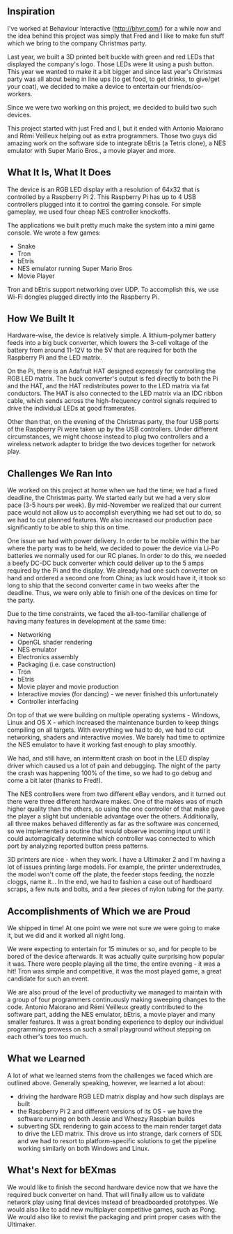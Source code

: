 ## Inspiration
I've worked at Behaviour Interactive (http://bhvr.com/) for a while now and the idea behind this project was simply that Fred and I like to make fun stuff which we bring to the company Christmas party.

Last year, we built a 3D printed belt buckle with green and red LEDs that displayed the company's logo. Those LEDs were lit using a push button. This year we wanted to make it a bit bigger and since last year's Christmas party was all about being in line ups (to get food, to get drinks, to give/get your coat), we decided to make a device to entertain our friends/co-workers.

Since we were two working on this project, we decided to build two such devices.

This project started with just Fred and I, but it ended with Antonio Maiorano and Rémi Veilleux helping out as extra programmers. Those two guys did amazing work on the software side to integrate bEtris (a Tetris clone), a NES emulator with Super Mario Bros., a movie player and more.

## What It Is, What It Does
The device is an RGB LED display with a resolution of 64x32 that is controlled by a Raspberry Pi 2. This Raspberry Pi has up to 4 USB controllers plugged into it to control the gaming console.  For simple gameplay, we used four cheap NES controller knockoffs.

The applications we built pretty much make the system into a mini game console. We wrote a few games:
- Snake
- Tron
- bEtris
- NES emulator running Super Mario Bros
- Movie Player

Tron and bEtris support networking over UDP.  To accomplish this, we use Wi-Fi dongles plugged directly into the Raspberry Pi.

## How We Built It
Hardware-wise, the device is relatively simple.  A lithium-polymer battery feeds into a big buck converter, which lowers the 3-cell voltage of the battery from around 11-12V to the 5V that are required for both the Raspberry Pi and the LED matrix.

On the Pi, there is an Adafruit HAT designed expressly for controlling the RGB LED matrix.  The buck converter's output is fed directly to both the Pi and the HAT, and the HAT redistributes power to the LED matrix via fat conductors.  The HAT is also connected to the LED matrix via an IDC ribbon cable, which sends across the high-frequency control signals required to drive the individual LEDs at good framerates.

Other than that, on the evening of the Christmas party, the four USB ports of the Raspberry Pi were taken up by the USB controllers.  Under different circumstances, we might choose instead to plug two controllers and a wireless network adapter to bridge the two devices together for network play.    

## Challenges We Ran Into
We worked on this project at home when we had the time; we had a fixed deadline, the Christmas party. We started early but we had a very slow pace (3-5 hours per week). By mid-November we realized that our current pace would not allow us to accomplish everything we had set out to do, so we had to cut planned features. We also increased our production pace significantly to be able to ship this on time.

One issue we had with power delivery. In order to be mobile within the bar where the party was to be held, we decided to power the device via Li-Po batteries we normally used for our RC planes.  In order to do this, we needed a beefy DC-DC buck converter which could deliver up to the 5 amps required by the Pi and the display.  We already had one such converter on hand and ordered a second one from China; as luck would have it, it took so long to ship that the second converter came in two weeks after the deadline. Thus, we were only able to finish one of the devices on time for the party.

Due to the time constraints, we faced the all-too-familiar challenge of having many features in development at the same time:

- Networking
- OpenGL shader rendering
- NES emulator
- Electronics assembly
- Packaging (i.e. case construction)
- Tron
- bEtris
- Movie player and movie production
- Interactive movies (for dancing) - we never finished this unfortunately
- Controller interfacing

On top of that we were building on multiple operating systems - Windows, Linux and OS X - which increased the maintenance burden to keep things compiling on all targets.  With everything we had to do, we had to cut networking, shaders and interactive movies. We barely had time to optimize the NES emulator to have it working fast enough to play smoothly.

We had, and still have, an intermittent crash on boot in the LED display driver which caused us a lot of pain and debugging. The night of the party the crash was happening 100% of the time, so we had to go debug and come a bit later (thanks to Fred!).

The NES controllers were from two different eBay vendors, and it turned out there were three different hardware makes.  One of the makes was of much higher quality than the others, so using the one controller of that make gave the player a slight but undeniable advantage over the others.  Additionally, all three makes behaved differently as far as the software was concerned, so we implemented a routine that would observe incoming input until it could automagically determine which controller was connected to which port by analyzing reported button press patterns.  

3D printers are nice - when they work. I have a Ultimaker 2 and I'm having a lot of issues printing large models.  For example, the printer underextrudes, the model won't come off the plate, the feeder stops feeding, the nozzle cloggs, name it... In the end, we had to fashion a case out of hardboard scraps, a few nuts and bolts, and a few pieces of nylon tubing for the party.

## Accomplishments of Which we are Proud
We shipped in time! At one point we were not sure we were going to make it, but we did and it worked all night long.

We were expecting to entertain for 15 minutes or so, and for people to be bored of the device afterwards. It was actually quite surprising how popular it was. There were people playing all the time, the entire evening - it was a hit! Tron was simple and competitive, it was the most played game, a great candidate for such an event.

We are also proud of the level of productivity we managed to maintain with a group of four programmers continuously making sweeping changes to the code.  Antonio Maiorano and Rémi Veilleux greatly contributed to the software part, adding the NES emulator, bEtris, a movie player and many smaller features.  It was a great bonding experience to deploy our individual programming prowess on such a small playground without stepping on each other's toes too much.

## What we Learned
A lot of what we learned stems from the challenges we faced which are outlined above.  Generally speaking, however, we learned a lot about:

- driving the hardware RGB LED matrix display and how such displays are built
- the Raspberry Pi 2 and different versions of its OS - we have the software running on both Jessie and Wheezy Raspbian builds
- subverting SDL rendering to gain access to the main render target data to drive the LED matrix.  This drove us into strange, dark corners of SDL and we had to resort to platform-specific solutions to get the pipeline working similarly on both Windows and Linux.

## What's Next for bEXmas
We would like to finish the second hardware device now that we have the required buck converter on hand.  That will finally allow us to validate network play using final devices instead of breadboarded prototypes. We would also like to add new multiplayer competitive games, such as Pong.  We would also like to revisit the packaging and print proper cases with the Ultimaker.